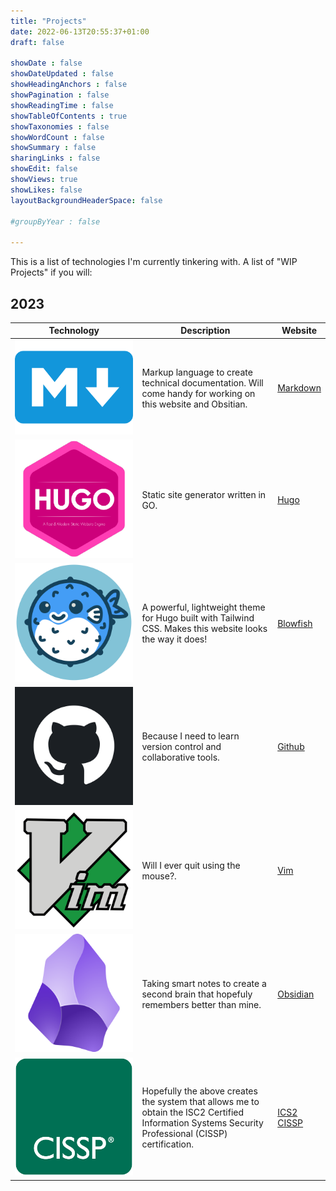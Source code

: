 ```yaml
---
title: "Projects"
date: 2022-06-13T20:55:37+01:00
draft: false

showDate : false
showDateUpdated : false
showHeadingAnchors : false
showPagination : false
showReadingTime : false
showTableOfContents : true
showTaxonomies : false 
showWordCount : false
showSummary : false
sharingLinks : false
showEdit: false
showViews: true
showLikes: false
layoutBackgroundHeaderSpace: false

#groupByYear : false

---
```


This is a list of technologies I'm currently tinkering with. A list of "WIP Projects" if you will:  

## 2023 

<table>
    <thead>
        <tr>
            <th>Technology</th>
            <th>Description</th>
            <th>Website</th>
        </tr>
    </thead>
    <tbody>
            <tr>
            <td><img class="customEntitityAlbum" style="background-color:transparent" src="Markdown.png"/></td>
            <td>Markup language to create technical documentation. Will come handy for working on this website and Obsitian.</td>
            <td><a target="_blank" href="https://www.markdownguide.org">Markdown </a></td>
        </tr>
            <tr>
            <td><img class="customEntitityAlbum" style="background-color:transparent" src="hugo.png"/></td>
            <td>Static site generator written in GO.</td>
            <td><a target="_blank" href="https://gohugo.io/">Hugo</a></td>
        </tr>
            <tr>
            <td><img class="customEntitityAlbum" style="background-color:transparent" src="blowfish_logo.png"/></td>
            <td>A powerful, lightweight theme for Hugo built with Tailwind CSS. Makes this website looks the way it does!</td>
            <td><a target="_blank" href="https://github.com/nunocoracao/blowfish">Blowfish</a></td>
        </tr>
            <tr>
            <td><img class="customEntitityAlbum" style="background-color:transparent" src="github.png"/></td>
            <td>Because I need to learn version control and collaborative tools. </td>
            <td><a target="_blank" href="https://github.com/">Github</a></td>
        </tr>
            <tr>
            <td><img class="customEntitityAlbum" style="background-color:transparent" src="vim.png"/></td>
            <td>Will I ever quit using the mouse?.</td>
            <td><a target="_blank" href="https://www.vim.org/">Vim</a></td>
        </tr>
         <tr>
            <td><img class="customEntitityAlbum" style="background-color:transparent" src="obsidian.png"/></td>
            <td>Taking smart notes to create a second brain that hopefuly remembers better than mine.</td>
            <td><a target="_blank" href="https://obsidian.md/">Obsidian</a></td>
        </tr>
         <tr>
            <td><img class="customEntitityAlbum" style="background-color:transparent" src="cissp.png"/></td>
            <td>Hopefully the above creates the system that allows me to obtain the ISC2 Certified Information Systems Security Professional (CISSP) certification.</td>
            <td><a target="_blank" href="https://www.isc2.org/certifications/cissp/">ICS2<br>CISSP</a></td>
        </tr>
    </tbody>
</table>